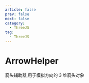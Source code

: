 ```yaml
---
article: false
prev: false
next: false
category:
  - ThreeJS
tag:
  - ThreeJS
---
```


# ArrowHelper

箭头辅助器,用于模拟方向的 3 维箭头对象

<!-- more -->
